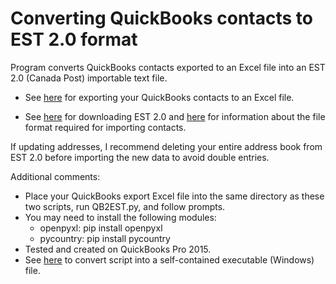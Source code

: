 # Converting QuickBooks contacts to EST 2.0 format
Program converts QuickBooks contacts exported to an Excel file into an EST 2.0 (Canada Post) importable text file.

* See [here](https://smallbusiness.chron.com/export-quickbooks-customer-list-60392.html) for exporting your QuickBooks contacts to an Excel file.

* See [here](https://www.canadapost.ca/cpc/en/business/shipping/find-rates-ship/est-2.page) for downloading EST 2.0 and [here](https://www.canadapost.ca/cpo/mc/assets/pdf/business/import_2016_en.pdf) for information about the file format required for importing contacts.

If updating addresses, I recommend deleting your entire address book from EST 2.0 before importing the new data to avoid double entries.

Additional comments:

* Place your QuickBooks export Excel file into the same directory as these two scripts, run QB2EST.py, and follow prompts.
* You may need to install the following modules:
  * openpyxl: pip install openpyxl
  * pycountry: pip install pycountry
* Tested and created on QuickBooks Pro 2015.
* See [here](https://medium.com/dreamcatcher-its-blog/making-an-stand-alone-executable-from-a-python-script-using-pyinstaller-d1df9170e263) to convert script into a self-contained executable (Windows) file.
